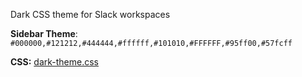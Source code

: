 Dark CSS theme for Slack workspaces

**Sidebar Theme**: `#000000,#121212,#444444,#ffffff,#101010,#FFFFFF,#95ff00,#57fcff`

**CSS:** [dark-theme.css](https://raw.githubusercontent.com/yungtravla/dark-slack/master/dark-theme.css)
